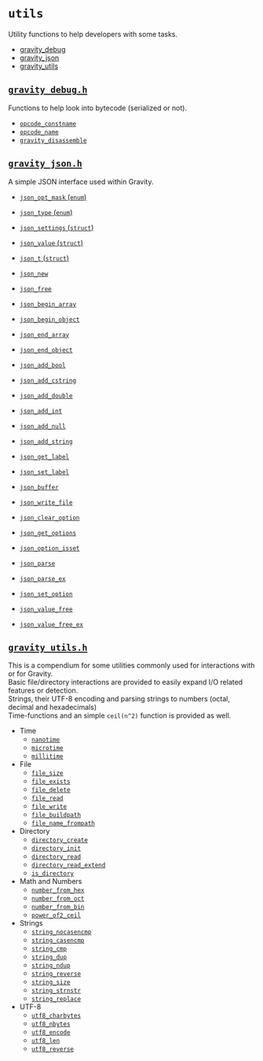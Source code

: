 # `utils`
Utility functions to help developers with some tasks.

- [gravity_debug](/capi/utils/gravity_debug.md)
- [gravity_json](/capi/utils/gravity_json.md)
- [gravity_utils](/capi/utils/gravity_utils.md)

## [`gravity_debug.h`](/capi/utils/gravity_debug.md)
Functions to help look into bytecode (serialized or not).

- [`opcode_constname`](/capi/utils/gravity_debug.md#opcode_constname)
- [`opcode_name`](/capi/utils/gravity_debug.md#opcode_name)
- [`gravity_disassemble`](/capi/utils/gravity_debug.md#gravity_disassemble)

## [`gravity_json.h`](/capi/utils/gravity_json.md)
A simple JSON interface used within Gravity.
- [`json_opt_mask` (`enum`)](/capi/utils/gravity_json.md#json_opt_mask)
- [`json_type` (`enum`)](/capi/utils/gravity_json.md#json_type)
- [`json_settings` (`struct`)](/capi/utils/gravity_json.md#json_settings)
- [`json_value` (`struct`)](/capi/utils/gravity_json.md#json_value)
- [`json_t` (`struct`)](/capi/utils/gravity_json.md#json_t)

- [`json_new`](/capi/utils/gravity_json.md#json_new)
- [`json_free`](/capi/utils/gravity_json.md#json_free)

- [`json_begin_array`](/capi/utils/gravity_json.md#json_begin_array)
- [`json_begin_object`](/capi/utils/gravity_json.md#json_begin_object)
- [`json_end_array`](/capi/utils/gravity_json.md#json_end_array)
- [`json_end_object`](/capi/utils/gravity_json.md#json_end_object)

- [`json_add_bool`](/capi/utils/gravity_json.md#json_add_bool)
- [`json_add_cstring`](/capi/utils/gravity_json.md#json_add_cstring)
- [`json_add_double`](/capi/utils/gravity_json.md#json_add_double)
- [`json_add_int`](/capi/utils/gravity_json.md#json_add_int)
- [`json_add_null`](/capi/utils/gravity_json.md#json_add_null)
- [`json_add_string`](/capi/utils/gravity_json.md#json_add_string)
- [`json_get_label`](/capi/utils/gravity_json.md#json_get_label)
- [`json_set_label`](/capi/utils/gravity_json.md#json_set_label)

- [`json_buffer`](/capi/utils/gravity_json.md#json_buffer)
- [`json_write_file`](/capi/utils/gravity_json.md#json_write_file)

- [`json_clear_option`](/capi/utils/gravity_json.md#json_clear_option)
- [`json_get_options`](/capi/utils/gravity_json.md#json_get_options)
- [`json_option_isset`](/capi/utils/gravity_json.md#json_option_isset)
- [`json_parse`](/capi/utils/gravity_json.md#json_parse)
- [`json_parse_ex`](/capi/utils/gravity_json.md#json_parse_ex)
- [`json_set_option`](/capi/utils/gravity_json.md#json_set_option)
- [`json_value_free`](/capi/utils/gravity_json.md#json_value_free)
- [`json_value_free_ex`](/capi/utils/gravity_json.md#json_value_free_ex)

## [`gravity_utils.h`](/capi/utils/gravity_utils.md)
This is a compendium for some utilities commonly used for interactions with or
for Gravity.  
Basic file/directory interactions are provided to easily expand I/O related
features or detection.  
Strings, their UTF-8 encoding and parsing strings to numbers (octal, decimal
and hexadecimals)  
Time-functions and an simple `ceil(n^2)` function is provided as well.

- Time
  - [`nanotime`](/capi/utils/gravity_utils.md#nanotime)
  - [`microtime`](/capi/utils/gravity_utils.md#microtime)
  - [`millitime`](/capi/utils/gravity_utils.md#millitime)
- File
  - [`file_size`](/capi/utils/gravity_utils.md#file_size)
  - [`file_exists`](/capi/utils/gravity_utils.md#file_exists)
  - [`file_delete`](/capi/utils/gravity_utils.md#file_delete)
  - [`file_read`](/capi/utils/gravity_utils.md#file_read)
  - [`file_write`](/capi/utils/gravity_utils.md#file_write)
  - [`file_buildpath`](/capi/utils/gravity_utils.md#file_buildpath)
  - [`file_name_frompath`](/capi/utils/gravity_utils.md#file_name_frompath)
- Directory
  - [`directory_create`](/capi/utils/gravity_utils.md#directory_create)
  - [`directory_init`](/capi/utils/gravity_utils.md#directory_init)
  - [`directory_read`](/capi/utils/gravity_utils.md#directory_read)
  - [`directory_read_extend`](/capi/utils/gravity_utils.md#directory_read_extend)
  - [`is_directory`](/capi/utils/gravity_utils.md#is_directory)
- Math and Numbers
  - [`number_from_hex`](/capi/utils/gravity_utils.md#number_from_hex)
  - [`number_from_oct`](/capi/utils/gravity_utils.md#number_from_oct)
  - [`number_from_bin`](/capi/utils/gravity_utils.md#number_from_bin)
  - [`power_of2_ceil`](/capi/utils/gravity_utils.md#power_of2_ceil)
- Strings
  - [`string_nocasencmp`](/capi/utils/gravity_utils.md#string_nocasencmp)
  - [`string_casencmp`](/capi/utils/gravity_utils.md#string_casencmp)
  - [`string_cmp`](/capi/utils/gravity_utils.md#string_cmp)
  - [`string_dup`](/capi/utils/gravity_utils.md#string_dup)
  - [`string_ndup`](/capi/utils/gravity_utils.md#string_ndup)
  - [`string_reverse`](/capi/utils/gravity_utils.md#string_reverse)
  - [`string_size`](/capi/utils/gravity_utils.md#string_size)
  - [`string_strnstr`](/capi/utils/gravity_utils.md#string_strnstr)
  - [`string_replace`](/capi/utils/gravity_utils.md#string_replace)
- UTF-8
  - [`utf8_charbytes`](/capi/utils/gravity_utils.md#utf8_charbytes)
  - [`utf8_nbytes`](/capi/utils/gravity_utils.md#utf8_nbytes)
  - [`utf8_encode`](/capi/utils/gravity_utils.md#utf8_encode)
  - [`utf8_len`](/capi/utils/gravity_utils.md#utf8_len)
  - [`utf8_reverse`](/capi/utils/gravity_utils.md#utf8_reverse)
